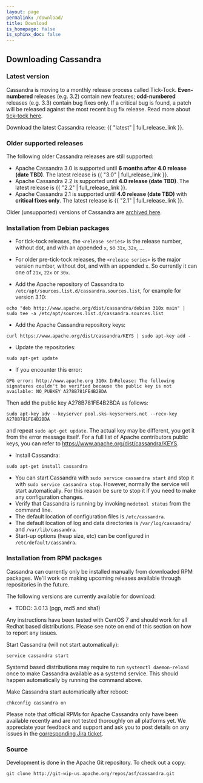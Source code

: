 ```yaml
---
layout: page
permalink: /download/
title: Download
is_homepage: false
is_sphinx_doc: false
---
```


Downloading Cassandra
---------------------

### Latest version

Cassandra is moving to a monthly release process called Tick-Tock. **Even-numbered** releases (e.g. 3.2) contain new
features; **odd-numbered** releases (e.g. 3.3) contain bug fixes only. If a critical bug is found, a patch will be
released against the most recent bug fix release. Read more about [tick-tock here](http://www.planetcassandra.org/blog/cassandra-2-2-3-0-and-beyond/).

Download the latest Cassandra release: {{ "latest" | full_release_link }}.

### Older supported releases

The following older Cassandra releases are still supported:

* Apache Cassandra 3.0 is supported until **6 months after 4.0 release (date TBD)**. The latest release is {{ "3.0" | full_release_link }}.
* Apache Cassandra 2.2 is supported until **4.0 release (date TBD)**. The latest release is {{ "2.2" | full_release_link }}.
* Apache Cassandra 2.1 is supported until **4.0 release (date TBD)** with **critical fixes only**. The latest release is
  {{ "2.1" | full_release_link }}.

Older (unsupported) versions of Cassandra are [archived here](http://archive.apache.org/dist/cassandra/).

### Installation from Debian packages

* For tick-tock releases, the `<release series>` is the release number, without dot, and with an appended `x`, so `31x`,
  `32x`, …
* For older pre-tick-tock releases, the `<release series>` is the major version number, without dot, and with an
  appended `x`. So currently it can one of `21x`, `22x` or `30x`.

* Add the Apache repository of Cassandra to `/etc/apt/sources.list.d/cassandra.sources.list`, for example for version 3.10:

```
echo "deb http://www.apache.org/dist/cassandra/debian 310x main" | sudo tee -a /etc/apt/sources.list.d/cassandra.sources.list
```

* Add the Apache Cassandra repository keys:

```
curl https://www.apache.org/dist/cassandra/KEYS | sudo apt-key add -
```

* Update the repositories:

```
sudo apt-get update
```

* If you encounter this error:

```
GPG error: http://www.apache.org 310x InRelease: The following signatures couldn't be verified because the public key is not available: NO_PUBKEY A278B781FE4B2BDA
```
Then add the public key A278B781FE4B2BDA as follows:

```
sudo apt-key adv --keyserver pool.sks-keyservers.net --recv-key A278B781FE4B2BDA
```
and repeat `sudo apt-get update`. The actual key may be different, you get it from the error message itself. For a
full list of Apache contributors public keys, you can refer to <https://www.apache.org/dist/cassandra/KEYS>.

* Install Cassandra:

```
sudo apt-get install cassandra
```

* You can start Cassandra with `sudo service cassandra start` and stop it with `sudo service cassandra stop`.
  However, normally the service will start automatically. For this reason be sure to stop it if you need to make any
  configuration changes.
* Verify that Cassandra is running by invoking `nodetool status` from the command line.
* The default location of configuration files is `/etc/cassandra`.
* The default location of log and data directories is `/var/log/cassandra/` and `/var/lib/cassandra`.
* Start-up options (heap size, etc) can be configured in `/etc/default/cassandra`.

### Installation from RPM packages

Cassandra can currently only be installed manually from downloaded RPM packages. We'll work on making upcoming releases available through repositories in the future.

The following versions are currently available for download:

* TODO: 3.0.13 (pgp, md5 and sha1)

Any instructions have been tested with CentOS 7 and should work for all Redhat based distributions. Please see note on end of this section on how to report any issues.

Start Cassandra (will not start automatically):

```
service cassandra start
```

Systemd based distributions may require to run `systemctl daemon-reload` once to make Cassandra available as a systemd service. This should happen automatically by running the command above.

Make Cassandra start automatically after reboot:

```
chkconfig cassandra on
```

Please note that official RPMs for Apache Cassandra only have been available recently and are not tested thoroughly on all platforms yet. We appreciate your feedback and support and ask you to post details on any issues in the [corresponding Jira ticket](https://issues.apache.org/jira/browse/CASSANDRA-13433).



### Source

Development is done in the Apache Git repository. To check out a copy:

```
git clone http://git-wip-us.apache.org/repos/asf/cassandra.git
```
